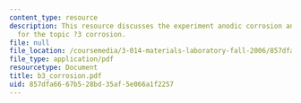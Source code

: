 ```yaml
---
content_type: resource
description: This resource discusses the experiment anodic corrosion and the EMF series
  for the topic ?3 corrosion.
file: null
file_location: /coursemedia/3-014-materials-laboratory-fall-2006/857dfa6667b528bd35af5e066a1f2257_b3_corrosion.pdf
file_type: application/pdf
resourcetype: Document
title: b3_corrosion.pdf
uid: 857dfa66-67b5-28bd-35af-5e066a1f2257
---
```

